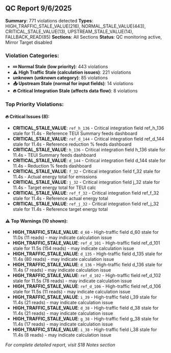 ## QC Report 9/6/2025

**Summary**: 771 violations detected
**Types**: HIGH_TRAFFIC_STALE_VALUE(216), NORMAL_STALE_VALUE(443), CRITICAL_STALE_VALUE(13), UPSTREAM_STALE_VALUE(14), FALLBACK_READ(85)
**Sections**: All Sections
**Status**: QC monitoring active, Mirror Target disabled

### Violation Categories:
- **💤 Normal Stale (low priority)**: 443 violations
- **⚠️ High Traffic Stale (calculation issues)**: 221 violations
- **unknown (unknown category)**: 85 violations
- **📤 Upstream Stale (normal for input fields)**: 14 violations
- **🔥 Critical Integration Stale (affects data flow)**: 8 violations

### Top Priority Violations:
#### 🔥 Critical Issues (8):
- **CRITICAL_STALE_VALUE**: `ref_h_136` - Critical integration field ref_h_136 stale for 11.4s - Reference TEUI Summary feeds dashboard
- **CRITICAL_STALE_VALUE**: `ref_d_144` - Critical integration field ref_d_144 stale for 11.4s - Reference reduction % feeds dashboard
- **CRITICAL_STALE_VALUE**: `h_136` - Critical integration field h_136 stale for 11.4s - TEUI Summary feeds dashboard
- **CRITICAL_STALE_VALUE**: `d_144` - Critical integration field d_144 stale for 11.4s - Reduction % feeds dashboard
- **CRITICAL_STALE_VALUE**: `f_32` - Critical integration field f_32 stale for 11.4s - Actual energy total for emissions
- **CRITICAL_STALE_VALUE**: `j_32` - Critical integration field j_32 stale for 11.4s - Target energy total for TEUI calc
- **CRITICAL_STALE_VALUE**: `ref_f_32` - Critical integration field ref_f_32 stale for 11.4s - Reference actual energy total
- **CRITICAL_STALE_VALUE**: `ref_j_32` - Critical integration field ref_j_32 stale for 11.4s - Reference target energy total

#### ⚠️ Top Warnings (10 shown):
- **HIGH_TRAFFIC_STALE_VALUE**: `d_60` - High-traffic field d_60 stale for 11.0s (11 reads) - may indicate calculation issue
- **HIGH_TRAFFIC_STALE_VALUE**: `ref_d_101` - High-traffic field ref_d_101 stale for 11.5s (154 reads) - may indicate calculation issue
- **HIGH_TRAFFIC_STALE_VALUE**: `d_135` - High-traffic field d_135 stale for 11.4s (80 reads) - may indicate calculation issue
- **HIGH_TRAFFIC_STALE_VALUE**: `d_136` - High-traffic field d_136 stale for 11.4s (7 reads) - may indicate calculation issue
- **HIGH_TRAFFIC_STALE_VALUE**: `ref_d_102` - High-traffic field ref_d_102 stale for 11.5s (78 reads) - may indicate calculation issue
- **HIGH_TRAFFIC_STALE_VALUE**: `ref_d_106` - High-traffic field ref_d_106 stale for 11.5s (11 reads) - may indicate calculation issue
- **HIGH_TRAFFIC_STALE_VALUE**: `i_39` - High-traffic field i_39 stale for 11.4s (21 reads) - may indicate calculation issue
- **HIGH_TRAFFIC_STALE_VALUE**: `d_38` - High-traffic field d_38 stale for 11.4s (21 reads) - may indicate calculation issue
- **HIGH_TRAFFIC_STALE_VALUE**: `g_38` - High-traffic field g_38 stale for 11.4s (17 reads) - may indicate calculation issue
- **HIGH_TRAFFIC_STALE_VALUE**: `i_38` - High-traffic field i_38 stale for 11.4s (8 reads) - may indicate calculation issue

*For complete detailed report, visit S18 Notes section*